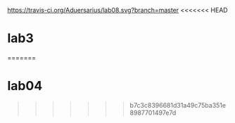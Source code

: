 https://travis-ci.org/Aduersarius/lab08.svg?branch=master
<<<<<<< HEAD
# lab3
=======
# lab04
>>>>>>> b7c3c8396681d31a49c75ba351e8987701497e7d
